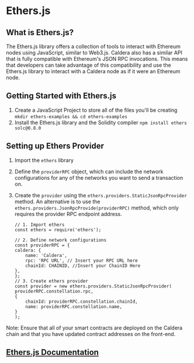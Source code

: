 # Ethers.js

## What is Ethers.js?

The Ethers.js library offers a collection of tools to interact with Ethereum nodes using JavaScript, similar to Web3.js. Caldera also has a similar API that is fully compatible with Ethereum's JSON RPC invocations. This means that developers can take advantage of this compatibility and use the Ethers.js library to interact with a Caldera node as if it were an Ethereum node.

## Getting Started with Ethers.js

1. Create a JavaScript Project to store all of the files you'll be creating
   `mkdir ethers-examples && cd ethers-examples`
2. Install the Ethers.js library and the Solidity compiler
   `npm install ethers solc@0.8.0`

## Setting up Ethers Provider

1. Import the `ethers` library
2. Define the `providerRPC` object, which can include the network configurations for any of the networks you want to send a transaction on.
3. Create the `provider` using the `ethers.providers.StaticJsonRpcProvider` method. An alternative is to use the `ethers.providers.JsonRpcProvide(providerRPC)` method, which only requires the provider RPC endpoint address.

    ``` solidity
    // 1. Import ethers
    const ethers = require('ethers');

    // 2. Define network configurations
    const providerRPC = {
    caldera: {
        name: 'Caldera',
        rpc: 'RPC URL', // Insert your RPC URL here
        chainId: CHAINID, //Insert your ChainID Here
    },
    };
    // 3. Create ethers provider
    const provider = new ethers.providers.StaticJsonRpcProvider(
    providerRPC.constellation.rpc,
    {
        chainId: providerRPC.constellation.chainId,
        name: providerRPC.constellation.name,
    }
    );
    ```

Note: Ensure that all of your smart contracts are deployed on the Caldera chain and that you have updated contract addresses on the front-end.

## [Ethers.js Documentation](https://docs.ethers.org/v5/)